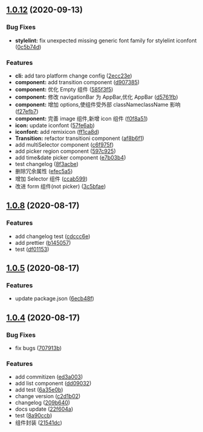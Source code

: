 ## [1.0.12](https://github.com/VFiee/github-test/compare/v1.0.8...v1.0.12) (2020-09-13)

### Bug Fixes

- **stylelint:** fix unexpected missing generic font family for stylelint iconfont ([0c5b74d](https://github.com/VFiee/github-test/commit/0c5b74d6f8f561e38c0e007e5fdc89da3b3483b3))

### Features

- **cli:** add taro platform change config ([2ecc23e](https://github.com/VFiee/github-test/commit/2ecc23efb1f7eed1c5ea6ce47bf060c67fc6bf50))
- **component:** add transition component ([d907385](https://github.com/VFiee/github-test/commit/d907385d0f19dcbb964aa0b38e3621406b195885))
- **component:** 优化 Empty 组件 ([585f3f5](https://github.com/VFiee/github-test/commit/585f3f54f7e1492d4fc96ea8c90736e4b889ce77))
- **component:** 修改 navigationBar 为 AppBar,优化 AppBar ([d5761fb](https://github.com/VFiee/github-test/commit/d5761fb7897fe0437a5aabffa92812fa2ef93ddd))
- **component:** 增加 options,使组件受外部 classNameclassName 影响 ([f27efb7](https://github.com/VFiee/github-test/commit/f27efb7bade400072e2e4c1b4d74bdcfcb74cf38))
- **component:** 完善 image 组件,新增 icon 组件 ([f0f8a51](https://github.com/VFiee/github-test/commit/f0f8a513419cc267b778238abc9c4bff03d1bca4))
- **icon:** update iconfont ([57fe6ab](https://github.com/VFiee/github-test/commit/57fe6ab7eafe1c9017811d9096c384f637ae0f37))
- **iconfont:** add remixicon ([ff1ca8d](https://github.com/VFiee/github-test/commit/ff1ca8d673ffefdb363ff5ebdb1064c1733e00a3))
- **Transition:** refactor transitioni component ([af8b6f1](https://github.com/VFiee/github-test/commit/af8b6f1ca7421858e2fa751dd4fc14578f5d357a))
- add multiSelector component ([c6f975f](https://github.com/VFiee/github-test/commit/c6f975fe0296b124074218a29fb2150d84a0653c))
- add picker region component ([597c925](https://github.com/VFiee/github-test/commit/597c925bd2c3a3fa4e34986394dcba7a5debe735))
- add time&date picker component ([e7b03b4](https://github.com/VFiee/github-test/commit/e7b03b49ec37dc932afe6d7d84c146eebb907f3c))
- test changelog ([8f3acbe](https://github.com/VFiee/github-test/commit/8f3acbef99fc0cb35ddf4ef30a4fe2424bf71326))
- 删除冗余属性 ([efec5a5](https://github.com/VFiee/github-test/commit/efec5a5e4eb9abc825e38665a1f250c15ad42601))
- 增加 Selector 组件 ([ccab599](https://github.com/VFiee/github-test/commit/ccab5994b311a643ac3f44a56287beac94af7eb0))
- 改进 form 组件(not picker) ([3c5bfae](https://github.com/VFiee/github-test/commit/3c5bfae98ca9d0f8ef56af2376a6fd6cce9d4793))

## [1.0.8](https://github.com/VFiee/github-test/compare/v1.0.5...v1.0.8) (2020-08-17)

### Features

- add changelog test ([cdccc6e](https://github.com/VFiee/github-test/commit/cdccc6ed0d2fe8302e9b715046b1cfa0c9939ef2))
- add prettier ([b145057](https://github.com/VFiee/github-test/commit/b14505765c42d450e4e45c047166ead55420e4dc))
- test ([df01153](https://github.com/VFiee/github-test/commit/df01153e54d9eda6e7089b8f9db47d86d8549e5d))

## [1.0.5](https://github.com/VFiee/github-test/compare/v1.0.4...v1.0.5) (2020-08-17)

### Features

- update package.json ([6ecb48f](https://github.com/VFiee/github-test/commit/6ecb48f2d03568516ea1a23a5476f51dcdff9212))

## [1.0.4](https://github.com/VFiee/github-test/compare/21541dc73fbd6b489467a8c6200102e2c512775d...v1.0.4) (2020-08-17)

### Bug Fixes

- fix bugs ([707913b](https://github.com/VFiee/github-test/commit/707913bad7d9a15ea5ae9a6f3ee08b7c6bded8a9))

### Features

- add commitizen ([ed3a003](https://github.com/VFiee/github-test/commit/ed3a0032a9433202db255c0c4652fe4af48568c9))
- add list component ([dd09032](https://github.com/VFiee/github-test/commit/dd0903249bbce2af01720d32f54268bad2051fc9))
- add test ([6a35e0b](https://github.com/VFiee/github-test/commit/6a35e0bacb2181278c36c3db932745f7595f768d))
- change version ([c2d1b02](https://github.com/VFiee/github-test/commit/c2d1b02fc88f531273b8510ea2fad102e2600aef))
- changelog ([209b640](https://github.com/VFiee/github-test/commit/209b640ac3d728cb22e31f5965957467422bb35b))
- docs update ([22f604a](https://github.com/VFiee/github-test/commit/22f604a8eafd93d43e5e75eb5d5cdcaa3b6210da))
- test ([8a90ccb](https://github.com/VFiee/github-test/commit/8a90ccb358e426157cd3c217709997e75d343062))
- 组件封装 ([21541dc](https://github.com/VFiee/github-test/commit/21541dc73fbd6b489467a8c6200102e2c512775d))
